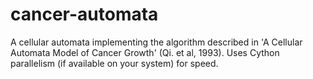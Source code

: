 cancer-automata
===============

A cellular automata implementing the algorithm described in 'A Cellular Automata Model of Cancer Growth' (Qi. et al, 1993). Uses Cython parallelism (if available on your system) for speed.
